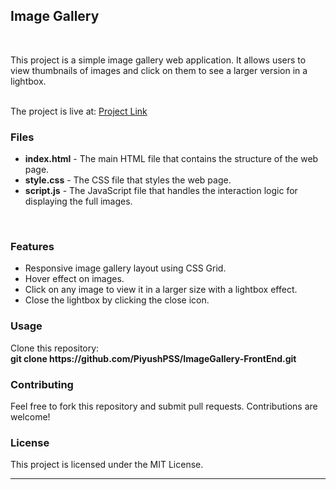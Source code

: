 <h2>Image Gallery</h2>
<br>
<p>This project is a simple image gallery web application. It allows users to view thumbnails of images and click on them to see a larger version in a lightbox.</p><br>
The project is live at: <a href="https://piyushpss.github.io/ImageGallery-FrontEnd/">Project Link</a>
<br>
<h3>Files</h3>
<ul>
  <li><b>index.html</b> - The main HTML file that contains the structure of the web page.</li>
  <li><b>style.css</b> - The CSS file that styles the web page.</li>
  <li><b>script.js</b> - The JavaScript file that handles the interaction logic for displaying the full images.</li>
</ul>
<br>
<h3>Features</h3>
<ul>
  <li>Responsive image gallery layout using CSS Grid.</li>
  <li>Hover effect on images.</li>
  <li>Click on any image to view it in a larger size with a lightbox effect.</li>
  <li>Close the lightbox by clicking the close icon.</li>
</ul>
<h3>Usage</h3>
Clone this repository:
<br>
<b>git clone https://github.com/PiyushPSS/ImageGallery-FrontEnd.git</b>
<br>
<h3>Contributing</h3>
Feel free to fork this repository and submit pull requests. Contributions are welcome!
<br>
<h3>License</h3>
This project is licensed under the MIT License.
<hr>
